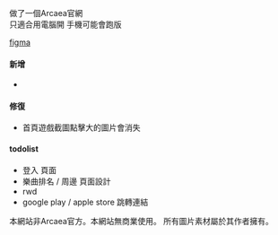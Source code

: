 做了一個Arcaea官網   
只適合用電腦開 手機可能會跑版  

[figma](https://www.figma.com/proto/C1XoZkemnk3ykEovt85fmr/Arcaea?node-id=1-2&starting-point-node-id=1%3A2&t=gATSV0zfMd9N9i7c-1)

#### 新增
- 

#### 修復
- 首頁遊戲截圖點擊大的圖片會消失

#### todolist
- 登入 頁面
- 樂曲排名 / 周邊 頁面設計
- rwd
- google play / apple store 跳轉連結


本網站非Arcaea官方。本網站無商業使用。 
所有圖片素材屬於其作者擁有。